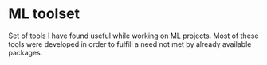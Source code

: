 ML toolset
==========

Set of tools I have found useful while working on ML projects. Most of these tools were developed in order to fulfill a need not met by already available packages.
